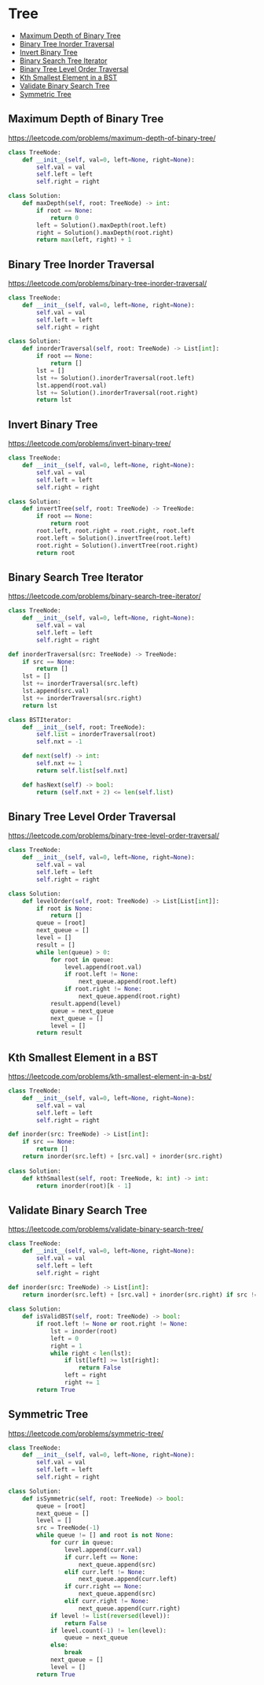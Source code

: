# Tree

+ [Maximum Depth of Binary Tree](#maximum-depth-of-binary-tree)
+ [Binary Tree Inorder Traversal](#binary-tree-inorder-traversal)
+ [Invert Binary Tree](#invert-binary-tree)
+ [Binary Search Tree Iterator](#binary-search-tree-iterator)
+ [Binary Tree Level Order Traversal](#binary-tree-level-order-traversal)
+ [Kth Smallest Element in a BST](#kth-smallest-element-in-a-bst)
+ [Validate Binary Search Tree](#validate-binary-search-tree)
+ [Symmetric Tree](#symmetric-tree)

## Maximum Depth of Binary Tree

https://leetcode.com/problems/maximum-depth-of-binary-tree/

```python
class TreeNode:
    def __init__(self, val=0, left=None, right=None):
        self.val = val
        self.left = left
        self.right = right

class Solution:
    def maxDepth(self, root: TreeNode) -> int:
        if root == None:
            return 0
        left = Solution().maxDepth(root.left)
        right = Solution().maxDepth(root.right)
        return max(left, right) + 1
```

## Binary Tree Inorder Traversal

https://leetcode.com/problems/binary-tree-inorder-traversal/

```python
class TreeNode:
    def __init__(self, val=0, left=None, right=None):
        self.val = val
        self.left = left
        self.right = right

class Solution:
    def inorderTraversal(self, root: TreeNode) -> List[int]:
        if root == None:
            return []
        lst = []
        lst += Solution().inorderTraversal(root.left)
        lst.append(root.val)
        lst += Solution().inorderTraversal(root.right)
        return lst
```

## Invert Binary Tree

https://leetcode.com/problems/invert-binary-tree/

```python
class TreeNode:
    def __init__(self, val=0, left=None, right=None):
        self.val = val
        self.left = left
        self.right = right

class Solution:
    def invertTree(self, root: TreeNode) -> TreeNode:
        if root == None:
            return root
        root.left, root.right = root.right, root.left
        root.left = Solution().invertTree(root.left)
        root.right = Solution().invertTree(root.right)
        return root
```

## Binary Search Tree Iterator

https://leetcode.com/problems/binary-search-tree-iterator/

```python
class TreeNode:
    def __init__(self, val=0, left=None, right=None):
        self.val = val
        self.left = left
        self.right = right

def inorderTraversal(src: TreeNode) -> TreeNode:
    if src == None:
        return []
    lst = []
    lst += inorderTraversal(src.left)
    lst.append(src.val)
    lst += inorderTraversal(src.right)
    return lst

class BSTIterator:
    def __init__(self, root: TreeNode):
        self.list = inorderTraversal(root)
        self.nxt = -1

    def next(self) -> int:
        self.nxt += 1
        return self.list[self.nxt]

    def hasNext(self) -> bool:
        return (self.nxt + 2) <= len(self.list)
```

## Binary Tree Level Order Traversal

https://leetcode.com/problems/binary-tree-level-order-traversal/

```python
class TreeNode:
    def __init__(self, val=0, left=None, right=None):
        self.val = val
        self.left = left
        self.right = right

class Solution:
    def levelOrder(self, root: TreeNode) -> List[List[int]]:
        if root is None:
            return []
        queue = [root]
        next_queue = []
        level = []
        result = []
        while len(queue) > 0:
            for root in queue:
                level.append(root.val)
                if root.left != None:
                    next_queue.append(root.left)
                if root.right != None:
                    next_queue.append(root.right)
            result.append(level)
            queue = next_queue
            next_queue = []
            level = []
        return result
```

## Kth Smallest Element in a BST

https://leetcode.com/problems/kth-smallest-element-in-a-bst/

```python
class TreeNode:
    def __init__(self, val=0, left=None, right=None):
        self.val = val
        self.left = left
        self.right = right

def inorder(src: TreeNode) -> List[int]:
    if src == None:
        return []
    return inorder(src.left) + [src.val] + inorder(src.right)
        
class Solution:
    def kthSmallest(self, root: TreeNode, k: int) -> int:
        return inorder(root)[k - 1]
```

## Validate Binary Search Tree

https://leetcode.com/problems/validate-binary-search-tree/

```python
class TreeNode:
    def __init__(self, val=0, left=None, right=None):
        self.val = val
        self.left = left
        self.right = right

def inorder(src: TreeNode) -> List[int]:
    return inorder(src.left) + [src.val] + inorder(src.right) if src != None else []
        
class Solution:
    def isValidBST(self, root: TreeNode) -> bool:
        if root.left != None or root.right != None:
            lst = inorder(root)
            left = 0
            right = 1
            while right < len(lst):
                if lst[left] >= lst[right]:
                    return False
                left = right
                right += 1
        return True
```

## Symmetric Tree

https://leetcode.com/problems/symmetric-tree/

```python
class TreeNode:
    def __init__(self, val=0, left=None, right=None):
        self.val = val
        self.left = left
        self.right = right

class Solution:
    def isSymmetric(self, root: TreeNode) -> bool:
        queue = [root]
        next_queue = []
        level = []
        src = TreeNode(-1)
        while queue != [] and root is not None:
            for curr in queue:
                level.append(curr.val)
                if curr.left == None:
                    next_queue.append(src)
                elif curr.left != None:
                    next_queue.append(curr.left)
                if curr.right == None:
                    next_queue.append(src)
                elif curr.right != None:
                    next_queue.append(curr.right)
            if level != list(reversed(level)):
                return False
            if level.count(-1) != len(level):
                queue = next_queue
            else:
                break
            next_queue = []
            level = []
        return True
```